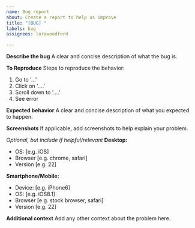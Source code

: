 ```yaml
---
name: Bug report
about: Create a report to help us improve
title: "[BUG] "
labels: bug
assignees: lorawoodford

---
```


**Describe the bug**
A clear and concise description of what the bug is.

**To Reproduce**
Steps to reproduce the behavior:
1. Go to '...'
2. Click on '....'
3. Scroll down to '....'
4. See error

**Expected behavior**
A clear and concise description of what you expected to happen.

**Screenshots**
If applicable, add screenshots to help explain your problem.

_Optional, but include if helpful/relevant_
**Desktop:**
 - OS: [e.g. iOS]
 - Browser [e.g. chrome, safari]
 - Version [e.g. 22]

**Smartphone/Mobile:**
 - Device: [e.g. iPhone6]
 - OS: [e.g. iOS8.1]
 - Browser [e.g. stock browser, safari]
 - Version [e.g. 22]

**Additional context**
Add any other context about the problem here.

